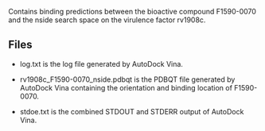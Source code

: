 Contains binding predictions between the bioactive compound F1590-0070 and the nside search space on the virulence factor rv1908c.

## Files

- log.txt is the log file generated by AutoDock Vina.

- rv1908c_F1590-0070_nside.pdbqt is the PDBQT file generated by AutoDock Vina containing the orientation and binding location of F1590-0070.

- stdoe.txt is the combined STDOUT and STDERR output of AutoDock Vina.

